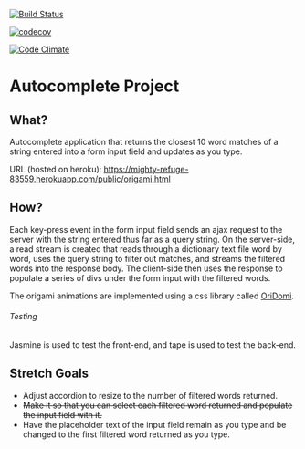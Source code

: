 [![Build Status](https://travis-ci.org/FloatingIntegers/autocomplete-app.svg?branch=master)](https://travis-ci.org/FloatingIntegers/autocomplete-app)

[![codecov](https://codecov.io/gh/FloatingIntegers/autocomplete-app/branch/master/graph/badge.svg)](https://codecov.io/gh/FloatingIntegers/autocomplete-app)

[![Code Climate](https://codeclimate.com/github/FloatingIntegers/autocomplete-app/badges/gpa.svg)](https://codeclimate.com/github/FloatingIntegers/autocomplete-app)

# Autocomplete Project

## What?

Autocomplete application that returns the closest 10 word matches of a string entered
into a form input field and updates as you type.

URL (hosted on heroku): https://mighty-refuge-83559.herokuapp.com/public/origami.html

## How?

Each key-press event in the form input field sends an ajax request to the server
with the string entered thus far as a query string. On the server-side, a read
stream is created that reads through a dictionary text file word by word, uses the query
string to filter out matches, and streams the filtered words into the response body.
The client-side then uses the response to populate a series of divs under
the form input with the filtered words.

The origami animations are implemented using a css library called [OriDomi](http://oridomi.com/).

###### Testing
Jasmine is used to test the front-end, and tape is used to test the back-end.

## Stretch Goals

* Adjust accordion to resize to the number of filtered words returned.
* ~~Make it so that you can select each filtered word returned and populate the
input field with it.~~
* Have the placeholder text of the input field remain as you type and be changed
to the first filtered word returned as you type.
